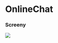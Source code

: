 
# OnlineChat<h3>Screeny
![](https://cdn.discordapp.com/attachments/842364771143385129/846729548695076874/unknown.png)
